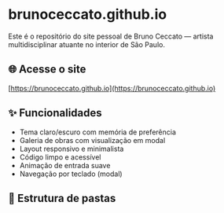 # brunoceccato.github.io

Este é o repositório do site pessoal de Bruno Ceccato — artista multidisciplinar atuante no interior de São Paulo.

## 🌐 Acesse o site

[https://brunoceccato.github.io](https://brunoceccato.github.io)

## ✨ Funcionalidades

- Tema claro/escuro com memória de preferência
- Galeria de obras com visualização em modal
- Layout responsivo e minimalista
- Código limpo e acessível
- Animação de entrada suave
- Navegação por teclado (modal)

## 📁 Estrutura de pastas
